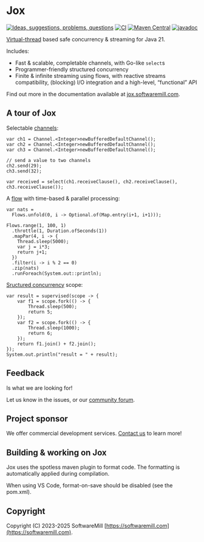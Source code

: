 # Jox

[![Ideas, suggestions, problems, questions](https://img.shields.io/badge/Discourse-ask%20question-blue)](https://softwaremill.community/c/open-source/11)
[![CI](https://github.com/softwaremill/jox/workflows/CI/badge.svg)](https://github.com/softwaremill/jox/actions?query=workflow%3A%22CI%22)
[![Maven Central](https://maven-badges.herokuapp.com/maven-central/com.softwaremill.jox/channels/badge.svg)](https://maven-badges.herokuapp.com/maven-central/com.softwaremill.jox/channels)
[![javadoc](https://javadoc.io/badge2/com.softwaremill.jox/channels/javadoc.svg)](https://javadoc.io/doc/com.softwaremill.jox/channels)

[Virtual-thread](https://docs.oracle.com/en/java/javase/21/core/virtual-threads.html) based safe concurrency & streaming
for Java 21.

Includes:

* Fast & scalable, completable channels, with Go-like `select`s
* Programmer-friendly structured concurrency
* Finite & infinite streaming using flows, with reactive streams compatibility, (blocking) I/O integration and a
  high-level, “functional” API

Find out more in the documentation available at [jox.softwaremill.com](https://jox.softwaremill.com/).

## A tour of Jox

Selectable [channels](https://jox.softwaremill.com/latest/channels.html):

```
var ch1 = Channel.<Integer>newBufferedDefaultChannel();
var ch2 = Channel.<Integer>newBufferedDefaultChannel();
var ch3 = Channel.<Integer>newBufferedDefaultChannel();

// send a value to two channels
ch2.send(29);
ch3.send(32);

var received = select(ch1.receiveClause(), ch2.receiveClause(), ch3.receiveClause());
```

A [flow](https://jox.softwaremill.com/latest/flows.html) with time-based & parallel processing:

```
var nats =
  Flows.unfold(0, i -> Optional.of(Map.entry(i+1, i+1)));
 
Flows.range(1, 100, 1)
  .throttle(1, Duration.ofSeconds(1))
  .mapPar(4, i -> {
    Thread.sleep(5000);
    var j = i*3;
    return j+1;
  })
  .filter(i -> i % 2 == 0)
  .zip(nats)
  .runForeach(System.out::println);
```

[Sructured concurrency](https://jox.softwaremill.com/latest/structured.html) scope:

```
var result = supervised(scope -> {
    var f1 = scope.fork(() -> {
        Thread.sleep(500);
        return 5;
    });
    var f2 = scope.fork(() -> {
        Thread.sleep(1000);
        return 6;
    });
    return f1.join() + f2.join();
});
System.out.println("result = " + result);
```

## Feedback

Is what we are looking for!

Let us know in the issues, or our [community forum](https://softwaremill.community/c/open-source/11).

## Project sponsor

We offer commercial development services. [Contact us](https://softwaremill.com) to learn more!

## Building & working on Jox

Jox uses the spotless maven plugin to format code. The formatting is automatically applied during compilation.

When using VS Code, format-on-save should be disabled (see the pom.xml).

## Copyright

Copyright (C) 2023-2025 SoftwareMill [https://softwaremill.com](https://softwaremill.com).
